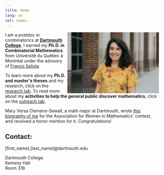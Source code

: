 ```yaml
---
title: Home
lang: en
ref: index
---
```


<!-- <img style="float: right;" src="photo_Nadia.jpg" title="While presenting the topology hidden in the Cloud Gate to middle school students, in Chicago."> -->

 <img style="float: right;" src="photo_Nadia_2021.jpg" width="300">

I am a postdoc in combinatorics at [**Dartmouth College**](https://math.dartmouth.edu). I earned my **Ph.D. in Combinatorial Mathematics** from Université du Québec à Montréal under the advisory of [Franco Saliola](http://lacim.uqam.ca/~saliola/).

To learn more about my  **Ph.D. and master's theses** and my research, click on the [research tab](research). To read more about my **activities to help the general public discover mathematics**, click on the [outreach tab](outreach).

Mary Versa Clemens-Sewall, a math major at Dartmouth, wrote [this biography of me](https://math.dartmouth.edu/~awmcontest/2020winners/Mary_Versa_Clemens-Sewall.pdf) for the Association for Women in Mathematics' contest, and received a honor mention for it. Congratulations!

## Contact:

[first_name].[last_name]@dartmouth.edu

Dartmouth College <br />
Kemeny Hall  <br />
Room 318

